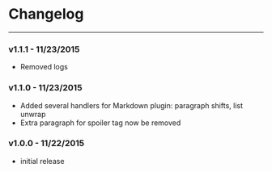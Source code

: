 # Changelog

-----------

### v1.1.1 - 11/23/2015

- Removed logs

### v1.1.0 - 11/23/2015

- Added several handlers for Markdown plugin: paragraph shifts, list unwrap
- Extra paragraph for spoiler tag now be removed

### v1.0.0 - 11/22/2015

- initial release